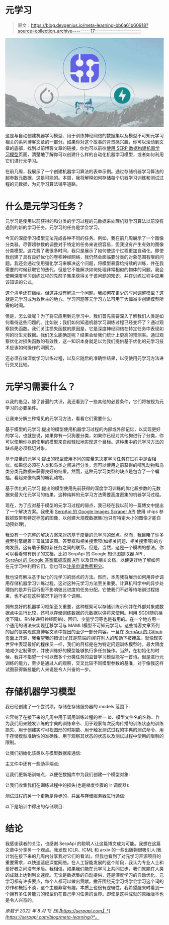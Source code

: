# 元学习

> 原文：<https://blog.devgenius.io/meta-learning-bb6a61b60918?source=collection_archive---------17----------------------->

![](img/3dcc099ef1ad100bcbd285964722f63f.png)

这是与自动创建机器学习模型、用于训练神经网络的数据集以及模型不可知元学习相关的系列博客文章的一部分。如果你对这个故事的背景感兴趣，你可以滚动到文章的底部，找到以前博客文章的链接。你也可以前往[使用 SERP 数据构建机器学习模型](https://serpapi.com/use-cases/machine-learning-and-artificial-intelligence)页面，清楚地了解你可以创建什么样的自动化机器学习模型，或者如何利用它们进行元学习。

在前几周，我展示了一个创建机器学习算法的表单示例。通过存储机器学习算法的超参数元数据，这是可能的。本周，我将解释如何存储每个机器学习训练和测试过程的元数据，为元学习算法铺平道路。

# 什么是元学习任务？

元学习是使用以前获得的和分类的学习过程的元数据来处理机器学习算法以前没有遇到的新的学习任务。元学习的任务是学会学习。

今天的深度学习模型无法完成各种不同的任务。例如，我在前几周展示了一个图像分类器。尽管超参数的调整对于特定的任务来说很容易，但我没有产生有效的图像分类模型。这花费了我很多时间，我只是展示了如何使这个过程更加自动化。即使我创建了具有良好优化的卷积神经网络，我仍然会面临要分类的对象范围有限的问题。我还会通过使用强化学习来解决这个问题，将模型暴露给持续的训练，并在我需要的时候获取它的迭代。但是它不能解决如何处理非常相似的物体的问题。我会使用深度学习训练过程的先前子集来获得关于该问题的知识，并在训练过程中应用该知识的公式。

这个清单还在继续。但这并没有解决一个问题。我如何花更少的时间调整模型？这就是元学习成为救世主的地方。学习问题等元学习方法可用于大幅减少创建模型所需的时间。

但是，怎么做呢？为了将它应用到元学习中，我们首先需要深入了解我们人类是如何看待这些问题的。比如说；我们如何知道机器学习训练过程已经变坏了？通过观察损失函数。我们关注损失函数的原因是，它是深度神经网络在特定任务中表现如何的衍生元数据。我们怎么能确定呢？结果会给我们统计上更高的预测率。通过观察优化对损失函数的有效性，这一知识本身就足以为我们提供基于优化的元学习技术应该如何操作的洞察力。

还必须存储深度学习训练过程，以及它随后的准确性结果，以便使用元学习方法进行交叉比较。

# 元学习需要什么？

以我的愚见，除了普遍的共识，我还看到了一些其他的必要条件，它们将被视为元学习的必要条件。

让我来分解三种常见的元学习方法，看看它们需要什么:

基于模型的元学习:提出的模型使用机器学习过程的内部或外部记忆，以实现更好的学习。也就是说，如果你有一只狗要分类，如果你已经对其他狗进行了分类，你可以使用你以前使用的模型来自动轻松地实现这个目标。这种集中的元学习方法的缺点是必须标记对象。

基于度量的元学习:提出的模型使用不同的度量来决定学习任务在过程中是否相似。如果您必须在人类和鸟类之间进行分类，您可以使用之前获得的哺乳动物和鸟类分类元数据来获得良好的结果。然而，这种元学习类型的缺点是包含了一个蝙蝠。看起来像鸟类的哺乳动物。

基于优化的元学习:提出的模型使用先前获得的深度学习训练的优化超参数的元数据来最大化元学习的结果。这种纯粹的元学习方法需要高度密集的机器学习过程。

现在，为了应对基于模型的元学习过程的弱点，我已经在我以前的一篇博文中提出了一个解决方案。我使用 [SerpApi 的 Google Images Scraper API](https://serpapi.com/images-results) 使用 chips 参数抓取带有特定标签的图像，以创建大规模数据集(也只有特定大小的图像才能自动预处理)。

我没有一个完整的解决方案来对抗基于度量的元学习的弱点。然而，我目睹了许多搜索引擎朝着丰富其知识图、答案框和相关搜索项(如相关问题、相关搜索等)的方向发展。这有助于模拟新任务之间的联系。但是，当然，这是一个模糊的想法。你可以看看带有例子的文档，比如 SerpApi 的 Google 知识图抓取器 API 、 [SerpApi 的 Google 答案框抓取器 API](https://serpapi.com/direct-answer-box-api) 以及其他相关文档，以便更好地了解如何在元学习中利用它们。您也可以[注册申请免费积分](https://serpapi.com/users/sign_up)。

我也没有解决基于优化的元学习的弱点的方法。然而，本周我将展示如何用异步调用存储机器学习训练过程，这对这种元学习方法至关重要。计算机科学中的异步处理指的是并行运行但不影响彼此进度的任务分配。它使我们不必等待培训过程结束，也不必在这种情况下运行多个调用。

拥有良好的机器学习框架至关重要，这种框架可以存储训练示例并在外部对象或数据点中进行比较，还可以存储训练数据的元数据以供将来使用。利用 SGD(随机梯度下降)、RNN(递归神经网络)、回归、少量学习等也是有用的。在一个地方用一个通用的语法来实现迁移学习与 MAML(模型不可知元学习)。这些博客文章系列的目的是实现这篇博客文章中提出的至少一部分内容。一旦在 [SerpApi 的 Github 页面](https://github.com/serpapi/)上开源，我希望我的错误(尤其是前端的)能在别人的帮助下被掩盖。就像现实世界中表现最好的程序员一样，我们的目标是在为特定问题训练模型时，最大限度地减少定制需求，并使训练好的模型能够执行多任务操作。当然，在初始化的时候，我并不指望一个可以做多个分类任务的监督学习模型能写一首诗。但是进行元训练的能力，至少是通过人的观察，交叉比较不同模型参数的基准，对于像我这样试图获得新技能的人来说是令人兴奋的一步。

# 存储机器学习模型

我已经创建了一个尝试项，存储在存储服务器的 models 范围下:

它容纳了在接下来的几周中用于调用训练过程的唯一 id、模型文件名的名称、作为我们用来触发训练的字典的训练命令、用于观察每次反向传播的训练状态的训练损失、用于创建实时可视图形的时期数、用于触发测试过程的字典的测试命令、用于存储模型准确性的准确性、用于观察其状态的状态以及测试过程中使用的限制的限制。

让我们初始化该类以与模型数据库通信:

主文件中还有一些助手端点:

让我们更新培训端点，以便在数据库中为我们创建一个模型对象:

让我们收集我们在训练过程中的损失(也是梯度步骤的 lr 调度器):

测试过程的另一个更新是异步的，并且与存储服务器进行通信:

以下是培训中得出的存储项目:

# 结论

我感谢读者的关注，也感谢 SerpApi 的聪明人让这篇博文成为可能。我想在这篇文章中分享另一个观点。我发现 ICLR、ICML 和 arxiv 的一些出版物很吸引人(我计划在接下来的几周内分享我对它们的看法)。但我也看到了对元学习开源项目的重要需求，以快速适应深度网络。在人工智能发展的这个阶段，我认为专业人士和爱好者之间没有矛盾。我相信，如果我们能在元学习上共同进步，我们就能在人类的成就上达到列文速度。无论是数据集的自动提供，还是深度学习的自动优化，元学习都有许多要点，每个人都可以做出贡献。撇开围绕元学习或学会学习这个词的炒作和概括不谈，这个主题非常有趣，本质上也很有逻辑性。我希望醒来时看到一个拥有多任务能力的模型仍在自己学习任务的世界。即使是这种成就的原始版本也是令人兴奋的。

*原载于 2022 年 8 月 12 日*[*【https://serpapi.com】*](https://serpapi.com/blog/meta-learning/)*。*